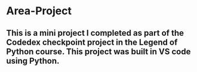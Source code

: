 # Area-Project
## This is a mini project I completed as part of the Codedex checkpoint project in the Legend of Python course. This project was built in VS code using Python.

